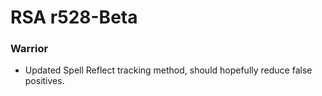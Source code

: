 # RSA r528-Beta
### Warrior
* Updated Spell Reflect tracking method, should hopefully reduce false positives.